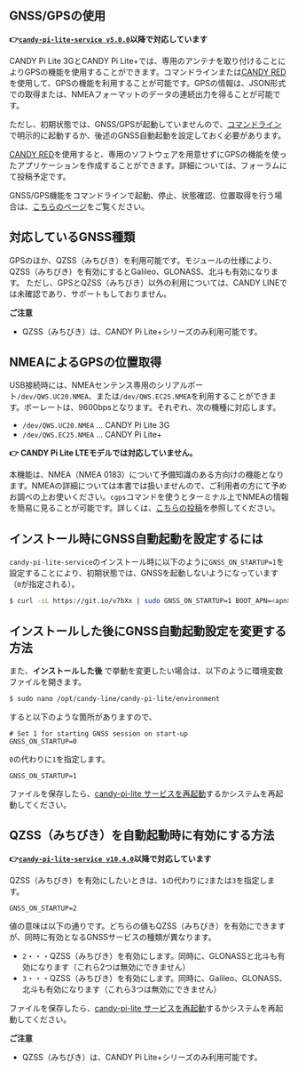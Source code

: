 ## GNSS/GPSの使用

**👉[`candy-pi-lite-service v5.0.0`](https://forums.candy-line.io/t/v5-0-0)以降で対応しています**

CANDY Pi Lite 3GとCANDY Pi Lite+では、専用のアンテナを取り付けることによりGPSの機能を使用することができます。コマンドラインまたは[CANDY RED](https://github.com/CANDY-LINE/candy-red)を使用して、GPSの機能を利用することが可能です。GPSの情報は、JSON形式での取得または、NMEAフォーマットのデータの連続出力を得ることが可能です。

ただし、初期状態では、GNSS/GPSが起動していませんので、[コマンドライン](/cli/gnss.md)で明示的に起動するか、後述のGNSS自動起動を設定しておく必要があります。

[CANDY RED](https://github.com/CANDY-LINE/candy-red)を使用すると、専用のソフトウェアを用意せずにGPSの機能を使ったアプリケーションを作成することができます。詳細については、フォーラムにて投稿予定です。

GNSS/GPS機能をコマンドラインで起動、停止、状態確認、位置取得を行う場合は、[こちらのページ](/cli/gnss.md)をご覧ください。

## 対応しているGNSS種類

GPSのほか、QZSS（みちびき）を利用可能です。モジュールの仕様により、QZSS（みちびき）を有効にするとGalileo、GLONASS、北斗も有効になります。
ただし、GPSとQZSS（みちびき）以外の利用については、CANDY LINEでは未確認であり、サポートもしておりません。

**ご注意**
- QZSS（みちびき）は、CANDY Pi Lite+シリーズのみ利用可能です。

## NMEAによるGPSの位置取得

USB接続時には、NMEAセンテンス専用のシリアルポート`/dev/QWS.UC20.NMEA`、または`/dev/QWS.EC25.NMEA`を利用することができます。ボーレートは、9600bpsとなります。それぞれ、次の機種に対応します。

- `/dev/QWS.UC20.NMEA` ... CANDY Pi Lite 3G
- `/dev/QWS.EC25.NMEA` ... CANDY Pi Lite+

**👉 CANDY Pi Lite LTEモデルでは対応していません。**

本機能は、NMEA（NMEA 0183）について予備知識のある方向けの機能となります。NMEAの詳細については本書では扱いませんので、ご利用者の方にて予めお調べの上お使いください。`cgps`コマンドを使うとターミナル上でNMEAの情報を簡易に見ることが可能です。詳しくは、[こちらの投稿](https://forums.candy-line.io/t/gpsd/172/5)を参照してください。

## インストール時にGNSS自動起動を設定するには

`candy-pi-lite-service`のインストール時に以下のように`GNSS_ON_STARTUP=1`を設定することにより、初期状態では、GNSSを起動しないようになっています（`0`が指定される）。

```bash
$ curl -sL https://git.io/v7bXx | sudo GNSS_ON_STARTUP=1 BOOT_APN=<apn名> bash
```

## インストールした後にGNSS自動起動設定を変更する方法

また、**インストールした後** で挙動を変更したい場合は、以下のように環境変数ファイルを開きます。

```bash
$ sudo nano /opt/candy-line/candy-pi-lite/environment
```

すると以下のような箇所がありますので、
```
# Set 1 for starting GNSS session on start-up
GNSS_ON_STARTUP=0
```

`0`の代わりに`1`を指定します。
```
GNSS_ON_STARTUP=1
```
ファイルを保存したら、[candy-pi-lite サービスを再起動](/service/restart.md)するかシステムを再起動してください。

## QZSS（みちびき）を自動起動時に有効にする方法
**👉[`candy-pi-lite-service v10.4.0`](https://forums.candy-line.io/t/v10-4-0)以降で対応しています**

QZSS（みちびき）を有効にしたいときは、`1`の代わりに`2`または`3`を指定します。
```
GNSS_ON_STARTUP=2
```
値の意味は以下の通りです。どちらの値もQZSS（みちびき）を有効にできますが、同時に有効となるGNSSサービスの種類が異なります。

- `2`・・・QZSS（みちびき）を有効にします。同時に、GLONASSと北斗も有効になります（これら2つは無効にできません）
- `3`・・・QZSS（みちびき）を有効にします。同時に、Galileo、GLONASS、北斗も有効になります（これら3つは無効にできません）

ファイルを保存したら、[candy-pi-lite サービスを再起動](/service/restart.md)するかシステムを再起動してください。

**ご注意**
- QZSS（みちびき）は、CANDY Pi Lite+シリーズのみ利用可能です。
